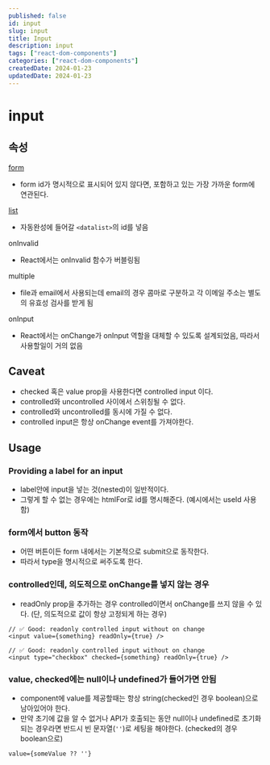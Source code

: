 ```yaml
---
published: false
id: input
slug: input
title: Input
description: input
tags: ["react-dom-components"]
categories: ["react-dom-components"]
createdDate: 2024-01-23
updatedDate: 2024-01-23
---
```


# input

## 속성

[form](https://developer.mozilla.org/en-US/docs/Web/HTML/Element/input#form)
- form id가 명시적으로 표시되어 있지 않다면, 포함하고 있는 가장 가까운 form에 연관된다.

[list](https://developer.mozilla.org/en-US/docs/Web/HTML/Element/datalist)
- 자동완성에 들어갈 `<datalist>`의 id를 넣음

onInvalid
- React에서는 onInvalid 함수가 버블링됨

multiple
- file과 email에서 사용되는데 email의 경우 콤마로 구분하고 각 이메일 주소는 별도의 유효성 검사를 받게 됨

onInput
- React에서는 onChange가 onInput 역할을 대체할 수 있도록 설계되었음, 따라서 사용할일이 거의 없음

## Caveat
- checked 혹은 value prop을 사용한다면 controlled input 이다.
- controlled와 uncontrolled 사이에서 스위칭될 수 없다.
- controlled와 uncontrolled를 동시에 가질 수 없다.
- controlled input은 항상 onChange event를 가져야한다.

## Usage

### Providing a label for an input 

- label안에 input을 넣는 것(nested)이 일반적이다.
- 그렇게 할 수 없는 경우에는 htmlFor로 id를 명시해준다. (예시에서는 useId 사용함)

### form에서 button 동작

- 어떤 버튼이든 form 내에서는 기본적으로 submit으로 동작한다.
- 따라서 type을 명시적으로 써주도록 한다.

### controlled인데, 의도적으로 onChange를 넣지 않는 경우

- readOnly prop을 추가하는 경우 controlled이면서 onChange를 쓰지 않을 수 있다.
  (단, 의도적으로 값이 항상 고정되게 하는 경우)

```tsx
// ✅ Good: readonly controlled input without on change
<input value={something} readOnly={true} />

// ✅ Good: readonly controlled input without on change
<input type="checkbox" checked={something} readOnly={true} />
```

### value, checked에는 null이나 undefined가 들어가면 안됨

- component에 value를 제공할때는 항상 string(checked인 경우 boolean)으로 남아있어야 한다.
- 만약 초기에 값을 알 수 없거나 API가 호출되는 동안 null이나 undefined로 초기화 되는 경우라면
  반드시 빈 문자열(`''`)로 세팅을 해야한다. (checked의 경우 boolean으로)

```tsx
value={someValue ?? ''}
```
